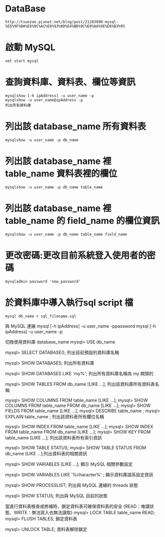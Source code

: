 # DataBase

```
http://tsuozoe.pixnet.net/blog/post/21283890-mysql-%E5%9F%BA%E6%9C%AC%E6%93%8D%E4%BD%9C%E8%AA%9E%E6%B3%95
```

# 啟動 MySQL
```
net start mysql
```
# 查詢資料庫、資料表、欄位等資訊
```
mysqlshow [-h ipAddress] -u user_name -p
mysqlshow -u user_name@ipAddress -p
列出所有資料庫
```
# 列出該 database_name 所有資料表
```
mysqlshow -u user_name -p db_name
```
# 列出該 database_name 裡 table_name 資料表裡的欄位
```
mysqlshow -u user_name -p db_name table_name
```
# 列出該 database_name 裡 table_name 的 field_name 的欄位資訊
```
mysqlshow -u user_name -p db_name table_name field_name
```
# 更改密碼:更改目前系統登入使用者的密碼
```
mysqladmin password 'new_password'
```
# 於資料庫中導入執行sql script 檔
```
mysql db_name < sql_filename.sql
```
與 MySQL 連線
mysql [-h ipAddress] -u user_name -ppassword
mysql [-h ipAddress] -u user_name -p

切換使用資料庫 database_name
mysql> USE db_name

mysql> SELECT DATABASE();
列出目前預設的資料庫名稱

mysql> SHOW DATABASES;
列出所有資料庫

mysql> SHOW DATABASES LIKE 'my%';
列出所有資料庫名稱為 my 開頭的

mysql> SHOW TABLES FROM db_name [LIKE ...];
列出該資料庫所有資料表名稱

mysql> SHOW COLUMNS FROM table_name [LIKE ...];
mysql> SHOW COLUMNS FROM table_name FROM db_name  [LIKE ...];
mysql> SHOW FIELDS FROM table_name [LIKE ...];
mysql> DESCRIBE table_name ;
mysql> EXPLAIN table_name ;
列出該資料表所有欄位名稱

mysql> SHOW INDEX FROM table_name [LIKE ...];
mysql> SHOW INDEX FROM table_name FROM db_name  [LIKE ...];
mysql> SHOW KEY FROM table_name [LIKE ...];
列出該資料表所有索引資訊

mysql> SHOW TABLE STATUS;
mysql> SHOW TABLE STATUS FROM db_name  [LIKE ...];列出資料表的相關資訊

mysql> SHOW VARIABLES [LIKE ...];
顯示 MySQL 相關參數設定

mysql> SHOW VARIABLES LIKE '%character%' ;
顯示資料庫語系設定資訊

mysql> SHOW PROCESSLIST;
列出與 MySQL 連線的 threads 狀態

mysql> SHOW STATUS;
列出與 MySQL 目前的狀態

當進行資料表檢查或修補時，鎖定資料表可確保資料表的安全
(READ：唯讀狀態、WRITE：無法寫入也無法讀取)
mysql> LOCK TABLE table_name READ;
mysql> FLUSH TABLES;
鎖定資料表 

mysql> UNLOCK TABLE;
資料表解除鎖定 
